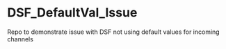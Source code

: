 # DSF_DefaultVal_Issue
Repo to demonstrate issue with DSF not using default values for incoming channels
